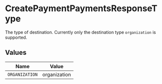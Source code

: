 # CreatePaymentPaymentsResponseType

The type of destination. Currently only the destination type `organization` is supported.


## Values

| Name           | Value          |
| -------------- | -------------- |
| `ORGANIZATION` | organization   |